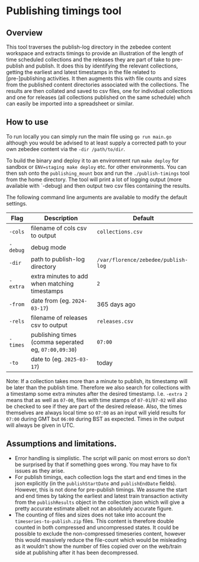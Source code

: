 # Publishing timings tool

## Overview

This tool traverses the publish-log directory in the zebedee content workspace and extracts timings to provide an
illustration of the length of time scheduled collections and the releases they are part of take to pre-publish and
publish. It does this by identifying the relevant collections, getting the earliest and latest timestamps in the file
related to [pre-]publishing activities. It then augments this with file counts and sizes from the published content 
directories associated with the collections. The results are then collated and saved to csv files, one for individual
collections and one for releases (all collections published on the same schedule) whch can easily be imported into a
spreadsheet or similar.

## How to use

To run locally you can simply run the main file using `go run main.go` although you would be advised to at least supply
a corrected path to your own zebedee content via the `-dir /path/to/dir`.

To build the binary and deploy it to an environment run `make deploy` for sandbox or `ENV=staging make deploy` etc. for
other environments. You can then ssh onto the `publishing_mount` box and run the `./publish-timings` tool from the home
directory. The tool will print a lot of logging output (more available with `-debug) and then output two csv files
containing the results.

The following command line arguments are available to modify the default settings.

| Flag     | Description                                          | Default                             | 
|----------|------------------------------------------------------|-------------------------------------|
| `-cols`  | filename of cols csv to output                       | `collections.csv`                   |
| `-debug` | debug mode                                           |                                     |
| `-dir`   | path to publish-log directory                        | `/var/florence/zebedee/publish-log` |
| `-extra` | extra minutes to add when matching timestamps        | `2`                                 |
| `-from`  | date from (eg. `2024-03-17`)                         | 365 days ago                        |
| `-rels`  | filename of releases csv to output                   | `releases.csv`                      |
| `-times` | publishing times (comma seperated eg, `07:00,09:30`) | `07:00`                             |
| `-to`    | date to   (eg. `2025-03-17`)                         | today                               |

Note: If a collection takes more than a minute to publish, its timestamp will be later than the publish time. Therefore
we also search for collections with a timestamp some extra minutes after the desired timestamp. I.e. `-extra 2` means
that as well as `07-00`, files with time stamps of `07-01`/`07-02` will also be checked to see if they are part of the
desired release. Also, the times themselves are always local time so `07:00` as an input will yield results for `07:00`
during GMT but `06:00` during BST as expected. Times in the output will always be given in UTC.

## Assumptions and limitations.

- Error handling is simplistic. The script will panic on most errors so don't be surprised by that if something goes
  wrong. You may have to fix issues as they arise.
- For publish timings, each collection logs the start and end times in the json explicitly (in the `publishStartDate`
  and `publishEndDate` fields). However, this is not done for pre-publish timings. We assume the start and end times by
  taking the earliest and latest train transaction activity from the `publishResults` object in the collection json
  which will give a pretty accurate estimate albeit not an absolutely accurate figure.
- The counting of files and sizes does not take into account the `timeseries-to-publish.zip` files. This content is
  therefore double counted in both compressed and uncompressed states. It could be possible to exclude the
  non-compressed timeseries content, however this would massively reduce the file-count which would be misleading as it
  wouldn't show the number of files copied over on the web/train side at publishing after it has been decompressed. 
